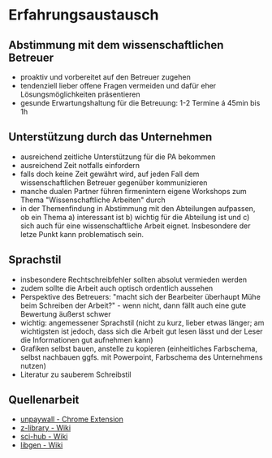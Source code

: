 # Erfahrungsaustausch

## Abstimmung mit dem wissenschaftlichen Betreuer
- proaktiv und vorbereitet auf den Betreuer zugehen
- tendenziell lieber offene Fragen vermeiden und dafür eher Lösungsmöglichkeiten präsentieren
- gesunde Erwartungshaltung für die Betreuung: 1-2 Termine á 45min bis 1h


## Unterstützung durch das Unternehmen
- ausreichend zeitliche Unterstützung für die PA bekommen
- ausreichend Zeit notfalls einfordern
- falls doch keine Zeit gewährt wird, auf jeden Fall dem wissenschaftlichen Betreuer gegenüber kommunizieren
- manche dualen Partner führen firmenintern eigene Workshops zum Thema "Wissenschaftliche Arbeiten" durch
- in der Themenfindung in Abstimmung mit den Abteilungen aufpassen, ob ein Thema a) interessant ist b) wichtig für die Abteilung ist und c) sich auch für eine wissenschaftliche Arbeit eignet. Insbesondere der letze Punkt kann problematisch sein.

## Sprachstil
- insbesondere Rechtschreibfehler sollten absolut vermieden werden
- zudem sollte die Arbeit auch optisch ordentlich aussehen
- Perspektive des Betreuers: "macht sich der Bearbeiter überhaupt Mühe beim Schreiben der Arbeit?" - wenn nicht, dann fällt auch eine gute Bewertung äußerst schwer
- wichtig: angemessener Sprachstil (nicht zu kurz, lieber etwas länger; am wichtigsten ist jedoch, dass sich die Arbeit gut lesen lässt und der Leser die Informationen gut aufnehmen kann)
- Grafiken selbst bauen, anstelle zu kopieren (einheitliches Farbschema, selbst nachbauen ggfs. mit Powerpoint, Farbschema des Unternehmens nutzen)
- Literatur zu sauberem Schreibstil


## Quellenarbeit
- [unpaywall - Chrome Extension](https://chrome.google.com/webstore/detail/unpaywall/iplffkdpngmdjhlpjmppncnlhomiipha)
- [z-library - Wiki](https://en.wikipedia.org/wiki/Z-Library)
- [sci-hub - Wiki](https://de.wikipedia.org/wiki/Sci-Hub)
- [libgen - Wiki](https://de.wikipedia.org/wiki/Library_Genesis)
